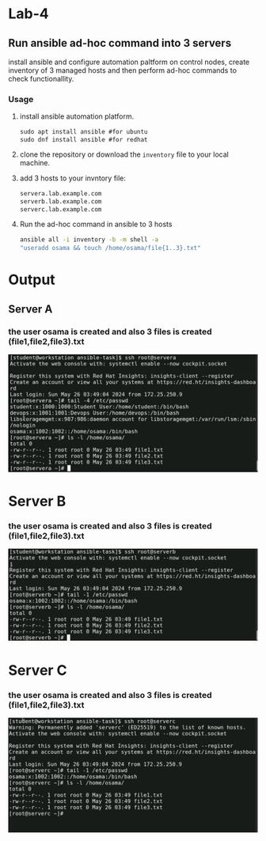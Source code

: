 # Lab-4
## Run ansible ad-hoc command into 3 servers
install ansible and configure automation paltform on control nodes, create inventory of 3 managed hosts and then perform ad-hoc commands to check functionallity.

### Usage
1. install ansible automation platform.
    ```
    sudo apt install ansible #for ubuntu
    sudo dnf install ansible #for redhat
    ```
2. clone the repository or download the `inventory` file to your local machine.

3. add 3 hosts to your invntory file:
    ```
    servera.lab.example.com
    serverb.lab.example.com
    serverc.lab.example.com
    ```
3. Run the ad-hoc command in ansible to 3 hosts 
    ```sh
    ansible all -i inventory -b -m shell -a 
    "useradd osama && touch /home/osama/file{1..3}.txt"
    ```
#  Output 
## Server A
### the user osama is created and also 3 files is created (file1,file2,file3).txt
  ![](connect-to-server-output.png)

# Server B
### the user osama is created and also 3 files is created (file1,file2,file3).txt
  ![](serverb-output.png)
    
# Server C
### the user osama is created and also 3 files is created (file1,file2,file3).txt
  ![](serverc-output.png)